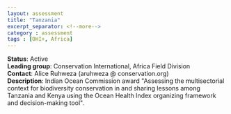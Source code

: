 ```yaml
---
layout: assessment
title: "Tanzania"
excerpt_separator: <!--more-->
category : assessment
tags : [OHI+, Africa]
---
```


**Status**: Active  
**Leading group**: Conservation International, Africa Field Division  
**Contact**: Alice Ruhweza (aruhweza @ conservation.org)  
**Description**: Indian Ocean Commission award "Assessing the multisectorial context for biodiversity conservation in and sharing lessons among Tanzania and Kenya using the Ocean Health Index organizing framework and decision-making tool".  

